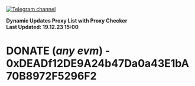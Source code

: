[![Telegram channel](https://img.shields.io/endpoint?url=https://runkit.io/damiankrawczyk/telegram-badge/branches/master?url=https://t.me/n4z4v0d)](https://t.me/n4z4v0d) 

**Dynamic Updates Proxy List with Proxy Checker**  
**Last Updated: 19.12.23 15:00**

# DONATE (_any evm_) - 0xDEADf12DE9A24b47Da0a43E1bA70B8972F5296F2
